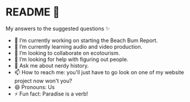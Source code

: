 # README 👋

My answers to the suggested questions ✨ 

- 🔭 I’m currently working on starting the Beach Bum Report.
- 🌱 I’m currently learning audio and video production.
- 👯 I’m looking to collaborate on ecotourism.
- 🤔 I’m looking for help with figuring out people.
- 💬 Ask me about nerdy history.
- 📫 How to reach me: you'll just have to go look on one of my website project now won't you?
- 😄 Pronouns: Us
- ⚡ Fun fact: Paradise is a verb!
